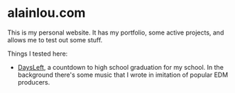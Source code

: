 # alainlou.com
This is my personal website. It has my portfolio, some active projects, and allows me to test out some stuff.

Things I tested here:
* [DaysLeft](alainlou.com/daysleft), a countdown to high school graduation for my school. In the background there's some music that I wrote in imitation of popular EDM producers.

